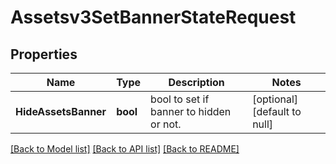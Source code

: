 # Assetsv3SetBannerStateRequest

## Properties
Name | Type | Description | Notes
------------ | ------------- | ------------- | -------------
**HideAssetsBanner** | **bool** | bool to set if banner to hidden or not. | [optional] [default to null]

[[Back to Model list]](../README.md#documentation-for-models) [[Back to API list]](../README.md#documentation-for-api-endpoints) [[Back to README]](../README.md)

